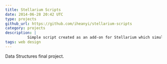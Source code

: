 ```yaml
---
title: Stellarium Scripts
date: 2014-06-28 20:42 UTC
type: projects
github_url: https://github.com/iheanyi/stellarium-scripts
category: projects
description: |
          Simple script created as an add-on for Stellarium which simulates the phases of the moon over the duration of the year 2012. This script was created as part of my group's final project for Data Structures, where we have to contribuet to open-source projects.
tags: web design
---
```


Data Structures final project.
